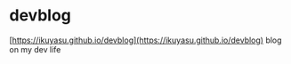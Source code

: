 # devblog
[https://ikuyasu.github.io/devblog](https://ikuyasu.github.io/devblog)
blog on my dev life
